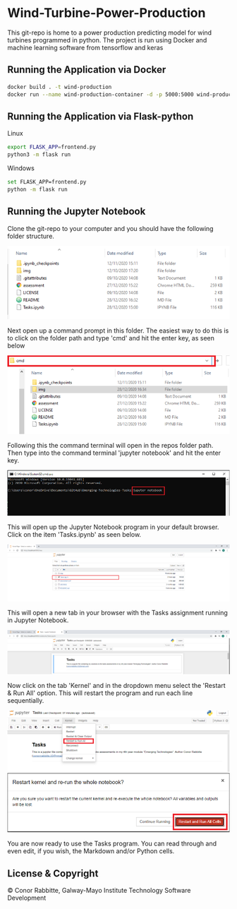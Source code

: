 # Wind-Turbine-Power-Production
This git-repo is home to a power production predicting model for wind turbines programmed in python. The project is run using Docker and machine learning software from tensorflow and keras

## Running the Application via Docker

```bash
docker build . -t wind-production
docker run --name wind-production-container -d -p 5000:5000 wind-production
```

## Running the Application via Flask-python
Linux
```bash
export FLASK_APP=frontend.py
python3 -m flask run
```

Windows
```bash
set FLASK_APP=frontend.py
python -m flask run
```

## Running the Jupyter Notebook

Clone the git-repo to your computer and you should have the following folder structure.

![Folder_Image](img/Repo_folder_Image.png)

Next open up a command prompt in this folder. The easiest way to do this is to click on the folder path and type 'cmd' and hit the enter key, as seen below

![Folder_Image_cmd](img/Folder_cmd.png)

Following this the command terminal will open in the repos folder path. Then type into the command terminal 'jupyter notebook' and hit the enter key.

![Command_Terminal_Jupyter](img/Command_Terminal_Jupyter.png)

This will open up the Jupyter Notebook program in your default browser. Click on the item 'Tasks.ipynb' as seen below.

![Jupyter_Notebook](img/Jupyter_Notebook.png)

This will open a new tab in your browser with the Tasks assignment running in Jupyter Notebook.

![Tasks_Jupyter_Notebook](img/Tasks_Jupyter_Notebook.png)

Now click on the tab 'Kernel' and in the dropdown menu select the 'Restart & Run All' option. This will restart the program and run each line sequentially.

![Kernel_Restart](img/Kernel_Restart.png)
![Restart_And_Run_All_Cells](img/Restart_And_Run_All_Cells.png)

You are now ready to use the Tasks program. You can read through and even edit, if you wish, the Markdown and/or Python cells.

## License & Copyright

© Conor Rabbitte, Galway-Mayo Institute Technology Software Development
